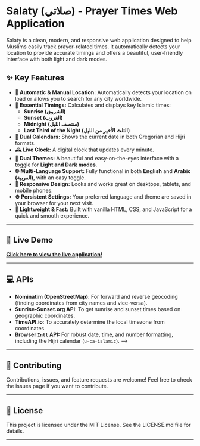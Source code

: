 # Salaty (صلاتي) - Prayer Times Web Application

Salaty is a clean, modern, and responsive web application designed to help Muslims easily track prayer-related times. It automatically detects your location to provide accurate timings and offers a beautiful, user-friendly interface with both light and dark modes.

<!-- ![Salaty Screenshot](<PLACEHOLDER: Add a screenshot of your application here. For example, 'salaty-screenshot.png'>) -->
<!-- ![Salaty Screenshot](<PLACEHOLDER: Add a screenshot of your application here. For example, 'salaty-screenshot.png'>) -->
<!-- ![Salaty Screenshot](<PLACEHOLDER: Add a screenshot of your application here. For example, 'salaty-screenshot.png'>) -->


## ✨ Key Features

- **📍 Automatic & Manual Location:** Automatically detects your location on load or allows you to search for any city worldwide.
- **🕌 Essential Timings:** Calculates and displays key Islamic times:
  - **Sunrise (الشروق)**
  - **Sunset (الغروب)**
  - **Midnight (منتصف الليل)**
  - **Last Third of the Night (الثلث الأخير من الليل)**
- **📅 Dual Calendars:** Shows the current date in both Gregorian and Hijri formats.
- **🕰️ Live Clock:** A digital clock that updates every minute.
- **🎨 Dual Themes:** A beautiful and easy-on-the-eyes interface with a toggle for **Light and Dark modes**.
- **🌐 Multi-Language Support:** Fully functional in both **English** and **Arabic (العربية)**, with an easy toggle.
- **📱 Responsive Design:** Looks and works great on desktops, tablets, and mobile phones.
- **⚙️ Persistent Settings:** Your preferred language and theme are saved in your browser for your next visit.
- **💨 Lightweight & Fast:** Built with vanilla HTML, CSS, and JavaScript for a quick and smooth experience.

---

## 🚀 Live Demo

[**Click here to view the live application!**](<https://salaty-app.netlify.app>)

---

## 💻 APIs
<!-- 
This project is built with modern web standards and leverages several free APIs.

- **Frontend:**
  - HTML5
  - CSS3 (Flexbox & Grid)
  - Vanilla JavaScript (ES6+ `async/await`) -->

<!-- - **APIs:** -->
  - **Nominatim (OpenStreetMap)**: For forward and reverse geocoding (finding coordinates from city names and vice-versa).
  - **Sunrise-Sunset.org API**: To get sunrise and sunset times based on geographic coordinates.
  - **TimeAPI.io**: To accurately determine the local timezone from coordinates.
  - **Browser `Intl` API:** For robust date, time, and number formatting, including the Hijri calendar (`u-ca-islamic`). -->

 ---

<!-- ## 🛠️ Setup and Local Installation

To run this project on your local machine, follow these simple steps:

1.  **Clone the repository:**
    ```bash
    git clone https://github.com/<YOUR_USERNAME>/SalatyDevelopment.git
    ```

2.  **Navigate to the project directory:**
    ```bash
    cd SalatyDevelopment
    ```

3.  **Run the application:**
    Since this is a static web application, you don't need a complex build process. You can simply open the `index.html` file in your web browser.

    However, for the best experience and to avoid potential browser security issues with API calls (CORS), it's recommended to serve the files using a local web server. If you have VS Code, the Live Server extension is an excellent choice.

--- -->

<!-- ## 📁 Project Structure


SalatyDevelopment/
├── images/                 # Decorative images and icons
├── index.html              # Main HTML structure
├── styles.css              # All styles: layout, themes, responsiveness
├── geolocation.js          # Handles location detection and API calls for prayer times
├── updateLocation.js       # Logic for manual search, clock, and date updates
├── language.js             # Manages multi-language translations and switching
├── time-utils.js           # Helper functions for night time calculations
├── settings.js             # Manages theme (light/dark mode) persistence
└── README.md               # You are here!
```

--- -->

## 🤝 Contributing

Contributions, issues, and feature requests are welcome! Feel free to check the issues page if you want to contribute.

---

## 📜 License

This project is licensed under the MIT License. See the LICENSE.md file for details.

---

